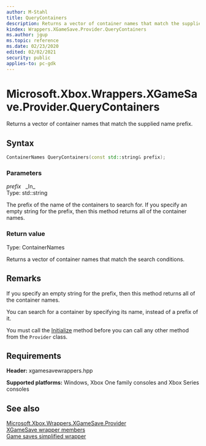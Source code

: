 ```yaml
---
author: M-Stahl
title: QueryContainers
description: Returns a vector of container names that match the supplied name prefix.
kindex: Wrappers.XGameSave.Provider.QueryContainers
ms.author: jgup
ms.topic: reference
ms.date: 02/23/2020
edited: 02/02/2021
security: public
applies-to: pc-gdk
---
```


# Microsoft.Xbox.Wrappers.XGameSave.Provider.QueryContainers

Returns a vector of container names that match the supplied name prefix.

<a id="syntaxSection"></a>

## Syntax

```cpp
ContainerNames QueryContainers(const std::string& prefix);
```

<a id="parametersSection"></a>

### Parameters

*prefix*&nbsp;&nbsp; \_In\_  
Type: std::string

The prefix of the name of the containers to search for. If you specify an empty string for the prefix, then this method returns all of the container names.

<a id="retvalSection"></a>

### Return value

Type: ContainerNames

Returns a vector of container names that match the search conditions.

<a id="remarksSection"></a>

## Remarks

If you specify an empty string for the prefix, then this method returns all of the container names.

You can search for a container by specifying its name, instead of a prefix of it.

You must call the [Initialize](xgamesave_wrapper_provider_initialize.md) method before you can call any other method from the `Provider` class.

<a id="requirementsSection"></a>

## Requirements

**Header:** xgamesavewrappers.hpp

**Supported platforms:** Windows, Xbox One family consoles and Xbox Series consoles

<a id="seealsoSection"></a>

## See also

[Microsoft.Xbox.Wrappers.XGameSave.Provider](../xgamesave_wrapper_provider.md)  
[XGameSave wrapper members](../../../xgamesave_wrapper_members.md)  
[Game saves simplified wrapper](../../../../../../system/overviews/game-save/game-saves-simplified-wrapper.md)  